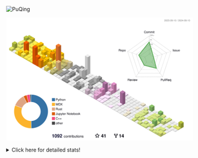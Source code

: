 ![PuQing](https://user-images.githubusercontent.com/27223114/171565019-9a56fae6-b08b-421f-99db-7e830da42371.png)

![](./profile-3d-contrib/profile-season-animate.svg)

<details>
<summary>Click here for detailed stats!</summary>

<!--START_SECTION:waka-->
![Lines of code](https://img.shields.io/badge/From%20Hello%20World%20I%27ve%20Written-1.4%20million%20lines%20of%20code-blue)

**🐱 My GitHub Data** 

> 📦 401.6 kB Used in GitHub's Storage 
 > 
> 🏆 504 Contributions in the Year 2024
 > 
> 🚫 Not Opted to Hire
 > 
> 📜 55 Public Repositories 
 > 
> 🔑 29 Private Repositories 
 > 
**I'm an Early 🐤** 

```text
🌞 Morning                489 commits         ██░░░░░░░░░░░░░░░░░░░░░░░   06.26 % 
🌆 Daytime                3518 commits        ███████████░░░░░░░░░░░░░░   45.03 % 
🌃 Evening                1787 commits        ██████░░░░░░░░░░░░░░░░░░░   22.87 % 
🌙 Night                  2019 commits        ██████░░░░░░░░░░░░░░░░░░░   25.84 % 
```


📊 **This Week I Spent My Time On** 

```text
💬 Programming Languages: 
Browsing                 13 hrs 32 mins      ██████████░░░░░░░░░░░░░░░   38.89 % 
Python                   5 hrs 13 mins       ████░░░░░░░░░░░░░░░░░░░░░   15.01 % 
GitHubing                4 hrs 37 mins       ███░░░░░░░░░░░░░░░░░░░░░░   13.28 % 
Searching                3 hrs 44 mins       ███░░░░░░░░░░░░░░░░░░░░░░   10.73 % 
CLI                      1 hr 47 mins        █░░░░░░░░░░░░░░░░░░░░░░░░   05.15 % 

🔥 Editors: 
Chrome                   24 hrs 28 mins      ██████████████████░░░░░░░   70.29 % 
VS Code                  7 hrs 10 mins       █████░░░░░░░░░░░░░░░░░░░░   20.60 % 
fish                     1 hr 47 mins        █░░░░░░░░░░░░░░░░░░░░░░░░   05.15 % 
Obsidian                 1 hr 22 mins        █░░░░░░░░░░░░░░░░░░░░░░░░   03.96 % 

💻 Operating System: 
Mac                      27 hrs 39 mins      ████████████████████░░░░░   79.43 % 
WSL                      6 hrs 46 mins       █████░░░░░░░░░░░░░░░░░░░░   19.47 % 
Linux                    22 mins             ░░░░░░░░░░░░░░░░░░░░░░░░░   01.10 % 
```


<!--END_SECTION:waka-->
</details>
